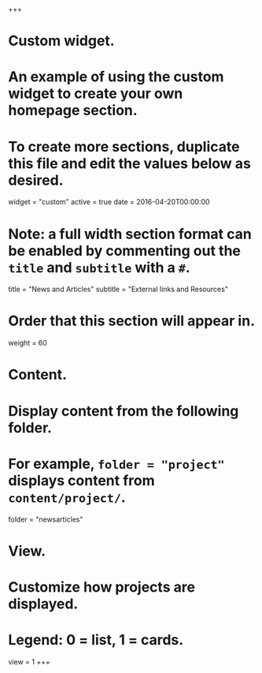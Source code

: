 +++
# Custom widget.
# An example of using the custom widget to create your own homepage section.
# To create more sections, duplicate this file and edit the values below as desired.
widget = "custom"
active = true
date = 2016-04-20T00:00:00

# Note: a full width section format can be enabled by commenting out the `title` and `subtitle` with a `#`.
title = "News and Articles"
subtitle = "External links and Resources"

# Order that this section will appear in.
weight = 60
# Content.
# Display content from the following folder.
# For example, `folder = "project"` displays content from `content/project/`.
folder = "newsarticles"

# View.
# Customize how projects are displayed.
# Legend: 0 = list, 1 = cards.
view = 1
+++

